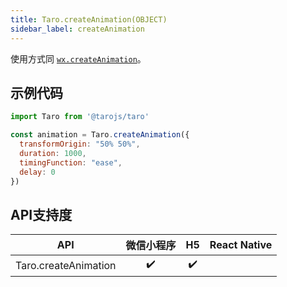 ```yaml
---
title: Taro.createAnimation(OBJECT)
sidebar_label: createAnimation
---
```



使用方式同 [`wx.createAnimation`](https://developers.weixin.qq.com/miniprogram/dev/api/wx.createAnimation.html)。

## 示例代码

```jsx
import Taro from '@tarojs/taro'

const animation = Taro.createAnimation({
  transformOrigin: "50% 50%",
  duration: 1000,
  timingFunction: "ease",
  delay: 0
})
```



## API支持度


| API | 微信小程序 | H5 | React Native |
| :-: | :-: | :-: | :-: |
| Taro.createAnimation | ✔️ | ✔️ |  |

